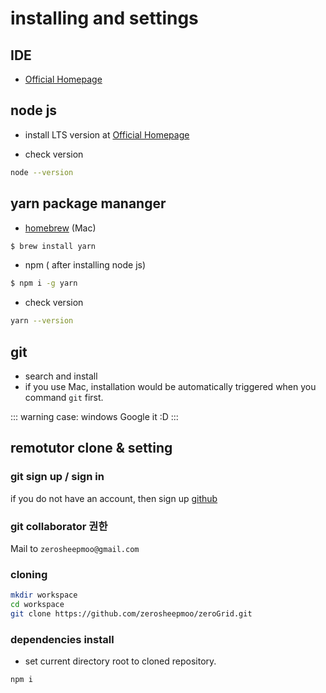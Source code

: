 # installing and settings

## IDE 

- [Official Homepage](https://code.visualstudio.com/)

## node js

- install LTS version at [Official Homepage](https://nodejs.org/ko/)

- check version

```bash
node --version
```

## yarn package mananger

- [homebrew](https://brew.sh/index_ko.html) (Mac)

```bash
$ brew install yarn
```

- npm ( after installing node js)

```bash
$ npm i -g yarn
```

- check version

```bash
yarn --version
```

## git

- search and install
- if you use Mac, installation would be automatically triggered when you command `git` first.

::: warning case: windows
Google it :D
:::
## remotutor clone & setting

### git sign up / sign in

if you do not have an account, then sign up [github](https://github.com/)

### git collaborator 권한

Mail to `zerosheepmoo@gmail.com`

### cloning

```bash
mkdir workspace
cd workspace
git clone https://github.com/zerosheepmoo/zeroGrid.git
```

### dependencies install

- set current directory root to cloned repository.

```bash
npm i
```